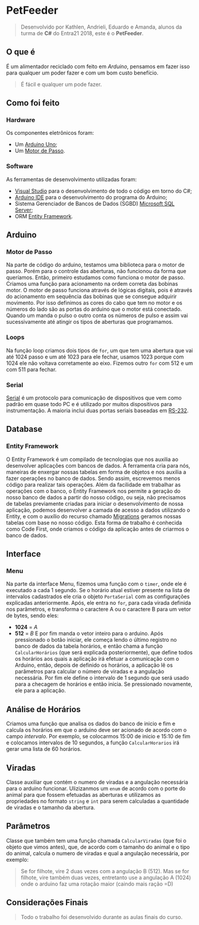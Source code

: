 # PetFeeder
> Desenvolvido por Kathlen, Andrieli, Eduardo e Amanda, alunos da turma de **C#** do Entra21 2018, este é o **PetFeeder**.
## O que é
É um alimentador reciclado com feito em _Arduino_, pensamos
em fazer isso para qualquer um poder fazer e com um bom custo benefício.
> É fácil e qualquer um pode fazer.
## Como foi feito
### Hardware
Os componentes eletrônicos foram:
* Um [Arduino Uno](https://en.wikipedia.org/wiki/Arduino_Uno "Wikipedia");
* Um [Motor de Passo](https://pt.wikipedia.org/wiki/Motor_de_passo "Wikipedia"). 
### Software
As ferramentas de desenvolvimento utilizadas foram:
* [Visual Studio](https://visualstudio.microsoft.com/ "Mais sobre a IDE") para o desenvolvimento de todo o código em torno do C#;
* [Arduino IDE](https://www.arduino.cc/en/Main/Software "Mais sobre a IDE") para o desenvolvimento do programa do Arduino;
* Sistema Gerenciador de Bancos de Dados (SGBD) [Microsoft SQL Server](https://pt.wikipedia.org/wiki/Microsoft_SQL_Server "Wikipedia");
* ORM [Entity Framework](https://docs.microsoft.com/pt-br/dotnet/framework/data/adonet/ef/overview "Documentação do EF").
## Arduino
### Motor de Passo
Na parte de código do arduino, testamos uma biblioteca para o motor de passo. Porém para o controle das aberturas, não funcionou da forma que queríamos. Então, primeiro estudamos como funciona o motor de passo.
Criamos uma função para acionamento na ordem correta das bobinas
motor.
O motor de passo funciona através de lógicas digitais, pois é através do acionamento em sequência das bobinas que se consegue adquirir movimento.
Por isso definimos as cores do cabo que tem no motor e os números do lado são as portas do arduino que o motor está conectado.
Quando um manda o pulso o outro conta os números de pulso e assim vai sucessivamente até atingir os tipos de aberturas que programamos.
### Loops
Na função loop criamos dois tipos de `for`, um que tem uma abertura que vai até 1024 passo e um até 1023 para ele fechar, usamos 1023 porque com 1024 ele não voltava corretamente ao eixo. Fizemos outro `for` com 512 e um com 511 para fechar.
### Serial
[Serial](https://en.wikipedia.org/wiki/Serial_communication "Wikipedia") é um protocolo para comunicação de dispositivos que vem como padrão em quase todo PC e é utilizado por muitos dispositivos para instrumentação. A maioria inclui duas portas seriais baseadas em [RS-232](https://en.wikipedia.org/wiki/RS-232).
## Database
### Entity Framework
O Entity Framework é um compilado de tecnologias que nos auxilia ao desenvolver aplicações com bancos de dados.
A ferramenta cria para nós, maneiras de enxergar nossas tabelas em forma de objetos e nos auxilia a fazer operações no banco de dados. Sendo assim, escrevemos menos código para realizar tais operações.
Além da facilidade em trabalhar as operações com o banco, o Entity Framework nos permite a geração do nosso banco de dados a partir do nosso código, ou seja, não precisamos de tabelas previamente criadas para iniciar o desenvolvimento de nossa aplicação, podemos desenvolver a camada de acesso a dados utilizando o Entity, e com o auxílio do recurso chamado [Migrations](https://msdn.microsoft.com/pt-br/library/jj856238.aspx "Artigo sobre Migrations") geramos nossas tabelas com base no nosso código. Esta forma de trabalho é conhecida como Code First, onde criamos o código da aplicação antes de criarmos o banco de dados.
## Interface
### Menu
Na parte da interface Menu, fizemos uma função com o `timer`, onde ele é executado a cada 1 segundo.
Se o horário atual estiver presente na lista de intervalos cadastrados ele cria o objeto `PortaSerial` com as configurações explicadas anteriormente.
Após, ele entra no `for`, para cada virada definida nos parâmetros, e transforma o caractere A ou o caractere B para um vetor de bytes, sendo eles:
* **1024** = _A_
* **512** = _B_
E por fim manda o vetor inteiro para o arduino.
Após pressionado o botão iniciar, ele começa lendo o último registro no banco de dados da tabela horários, e então chama a função `CalcularHorários` (que será explicada posteriormente), que define todos os horários aos quais a aplicação irá efetuar a comunicação com o Arduino, então, depois de definido os horários, a aplicação lê os parâmetros para calcular o número de viradas e a angulação necessária.
Por fim ele define o intervalo de 1 segundo que será usado para a checagem de horários e então inicia.
Se pressionado novamente, ele para a aplicação.
## Análise de Horários
Criamos uma função que analisa os dados do banco de inicio e fim e calcula os horários em que o arduino deve ser acionado de acordo com o campo _intervalo_. 
Por exemplo, se colocarmos 15:00 de inicio e 15:10 de fim e colocamos intervalos de 10 segundos, a função `CalcularHorarios` irá gerar uma lista de 60 horários.
## Viradas
Classe auxiliar que contém o numero de viradas e a angulação necessária para o arduino funcionar.
Ulizizanmos um `enum` de acordo com o porte do animal para que fossem efetuadas as aberturas e utilizamos as propriedades no formato `string` e `int` para serem calculadas a quantidade de viradas e o tamanho da abertura.
## Parâmetros
Classe que também tem uma função chamada `CalcularViradas` (que foi o objeto que vimos antes), que, de acordo com o tamanho do animal e o tipo do animal, calcula o numero de viradas e qual a angulação necessária, por exemplo:
> Se for filhote, vire 2 duas vezes com a angulação B (512). Mas se for filhote, vire também duas vezes, entretanto use a angulação A (1024) onde o arduino faz uma rotação maior (caindo mais ração =D)
## Considerações Finais
> Todo o trabalho foi desenvolvido durante as aulas finais do curso.

